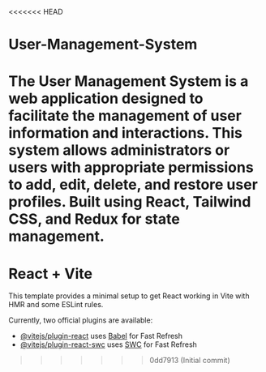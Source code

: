 <<<<<<< HEAD
# User-Management-System
The User Management System is a web application designed to facilitate the management of user information and interactions. This system allows administrators or users with appropriate permissions to add, edit, delete, and restore user profiles. Built using React, Tailwind CSS, and Redux for state management.
=======
# React + Vite

This template provides a minimal setup to get React working in Vite with HMR and some ESLint rules.

Currently, two official plugins are available:

- [@vitejs/plugin-react](https://github.com/vitejs/vite-plugin-react/blob/main/packages/plugin-react/README.md) uses [Babel](https://babeljs.io/) for Fast Refresh
- [@vitejs/plugin-react-swc](https://github.com/vitejs/vite-plugin-react-swc) uses [SWC](https://swc.rs/) for Fast Refresh
>>>>>>> 0dd7913 (Initial commit)

